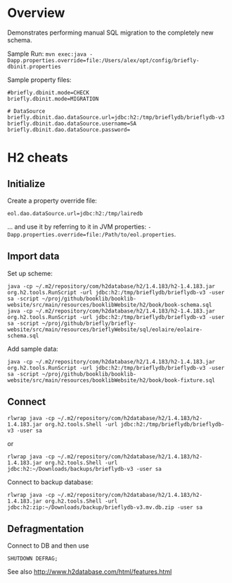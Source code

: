 
# Overview

Demonstrates performing manual SQL migration to the completely new schema.

Sample Run: ``mvn exec:java -Dapp.properties.override=file:/Users/alex/opt/config/briefly-dbinit.properties``

Sample property files:

```
#briefly.dbinit.mode=CHECK
briefly.dbinit.mode=MIGRATION

# DataSource
briefly.dbinit.dao.dataSource.url=jdbc:h2:/tmp/brieflydb/brieflydb-v3
briefly.dbinit.dao.dataSource.username=SA
briefly.dbinit.dao.dataSource.password=
```

# H2 cheats

## Initialize

Create a property override file:

```
eol.dao.dataSource.url=jdbc:h2:/tmp/lairedb
```

... and use it by referring to it in JVM properties: ``-Dapp.properties.override=file:/Path/to/eol.properties``.

## Import data

Set up scheme:

```
java -cp ~/.m2/repository/com/h2database/h2/1.4.183/h2-1.4.183.jar org.h2.tools.RunScript -url jdbc:h2:/tmp/brieflydb/brieflydb-v3 -user sa -script ~/proj/github/booklib/booklib-website/src/main/resources/booklibWebsite/h2/book/book-schema.sql
java -cp ~/.m2/repository/com/h2database/h2/1.4.183/h2-1.4.183.jar org.h2.tools.RunScript -url jdbc:h2:/tmp/brieflydb/brieflydb-v3 -user sa -script ~/proj/github/briefly/briefly-website/src/main/resources/brieflyWebsite/sql/eolaire/eolaire-schema.sql
```

Add sample data:

```
java -cp ~/.m2/repository/com/h2database/h2/1.4.183/h2-1.4.183.jar org.h2.tools.RunScript -url jdbc:h2:/tmp/brieflydb/brieflydb-v3 -user sa -script ~/proj/github/booklib/booklib-website/src/main/resources/booklibWebsite/h2/book/book-fixture.sql
```


## Connect

```
rlwrap java -cp ~/.m2/repository/com/h2database/h2/1.4.183/h2-1.4.183.jar org.h2.tools.Shell -url jdbc:h2:/tmp/brieflydb/brieflydb-v3 -user sa
```

or

```
rlwrap java -cp ~/.m2/repository/com/h2database/h2/1.4.183/h2-1.4.183.jar org.h2.tools.Shell -url jdbc:h2:~/Downloads/backups/brieflydb-v3 -user sa
```

Connect to backup database:

```
rlwrap java -cp ~/.m2/repository/com/h2database/h2/1.4.183/h2-1.4.183.jar org.h2.tools.Shell -url jdbc:h2:zip:~/Downloads/backup/brieflydb-v3.mv.db.zip -user sa
```


## Defragmentation

Connect to DB and then use

```
SHUTDOWN DEFRAG;
```

See also http://www.h2database.com/html/features.html
